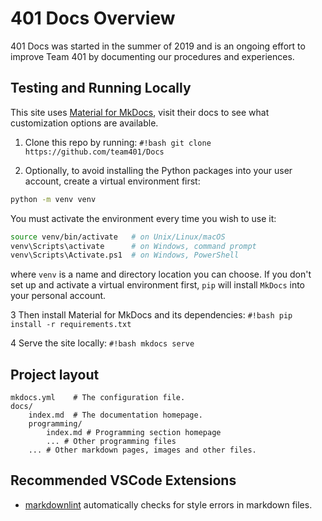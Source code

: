 # 401 Docs Overview

401 Docs was started in the summer of 2019 and is an ongoing effort to improve Team 401 by documenting our procedures and experiences.

## Testing and Running Locally

This site uses [Material for MkDocs](https://squidfunk.github.io/mkdocs-material/), visit their docs to see what customization options are available.

1. Clone this repo by running: `#!bash git clone https://github.com/team401/Docs`

2. Optionally, to avoid installing the Python packages into your user account,
create a virtual environment first:

```bash
python -m venv venv
```

You must activate the environment every time you wish to use it:

```bash
source venv/bin/activate   # on Unix/Linux/macOS
venv\Scripts\activate      # on Windows, command prompt
venv\Scripts\Activate.ps1  # on Windows, PowerShell
```

where `venv` is a name and directory location you can choose.
If you don't set up and activate a virtual environment first,
`pip` will install `MkDocs` into your personal account.

3 Then install Material for MkDocs and its dependencies: `#!bash pip install -r requirements.txt`

4 Serve the site locally: `#!bash mkdocs serve`

## Project layout

``` text linenums="0"
mkdocs.yml    # The configuration file.
docs/
    index.md  # The documentation homepage.
    programming/
        index.md # Programming section homepage
        ... # Other programming files
    ... # Other markdown pages, images and other files.
```

## Recommended VSCode Extensions

- [markdownlint](https://marketplace.visualstudio.com/items?itemName=DavidAnson.vscode-markdownlint) automatically checks for style errors in markdown files.
